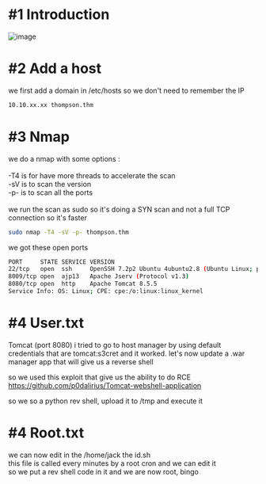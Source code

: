 # #1 Introduction

![image](https://github.com/MaTe0r/tryhackme.com/assets/94843357/9b1204af-d6df-4aed-a8c1-2cd43d4954be)

# #2 Add a host

we first add a domain in /etc/hosts so we don't need to remember the IP
```bash
10.10.xx.xx thompson.thm
```

# #3 Nmap

we do a nmap with some options :\
\
-T4 is for have more threads to accelerate the scan\
-sV is to scan the version\
-p- is to scan all the ports\
\
we run the scan as sudo so it's doing a SYN scan and not a full TCP connection so it's faster

```bash
sudo nmap -T4 -sV -p- thompson.thm
```

we got these open ports
```bash
PORT     STATE SERVICE VERSION
22/tcp   open  ssh     OpenSSH 7.2p2 Ubuntu 4ubuntu2.8 (Ubuntu Linux; protocol 2.0)
8009/tcp open  ajp13   Apache Jserv (Protocol v1.3)
8080/tcp open  http    Apache Tomcat 8.5.5
Service Info: OS: Linux; CPE: cpe:/o:linux:linux_kernel
```

# #4 User.txt

Tomcat (port 8080)
i tried to go to host manager by using default credentials that are tomcat:s3cret and it worked.
let's now update a .war manager app that will give us a reverse shell



so we used this exploit that give us the ability to do RCE\
https://github.com/p0dalirius/Tomcat-webshell-application

so we so a python rev shell, upload it to /tmp and execute it

# #4 Root.txt
we can now edit in the /home/jack the id.sh\
this file is called every minutes by a root cron and we can edit it\
so we put a rev shell code in it and we are now root, bingo


